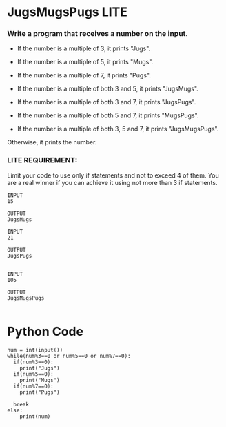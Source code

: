 # JugsMugsPugs LITE
### Write a program that receives a number on the input.
  - If the number is a multiple of 3, it prints "Jugs". 
  - If the number is a multiple of 5, it prints "Mugs".
  - If the number is a multiple of 7, it prints "Pugs".

  - If the number is a multiple of both 3 and 5, it prints "JugsMugs".
  - If the number is a multiple of both 3 and 7, it prints "JugsPugs".
  - If the number is a multiple of both 5 and 7, it prints "MugsPugs".
  - If the number is a multiple of both 3, 5 and 7, it prints "JugsMugsPugs".

Otherwise, it prints the number.

### LITE REQUIREMENT:
Limit your code to use only if statements and not to exceed 4 of them. 
You are a real winner if you can achieve it using not more than 3 if statements.

```
INPUT 
15

OUTPUT
JugsMugs

INPUT 
21

OUTPUT
JugsPugs


INPUT 
105

OUTPUT 
JugsMugsPugs


```

# Python Code

```
num = int(input())
while(num%3==0 or num%5==0 or num%7==0):
  if(num%3==0):
    print("Jugs")
  if(num%5==0):
    print("Mugs")
  if(num%7==0):
    print("Pugs")
    
  break
else:
    print(num)
```
